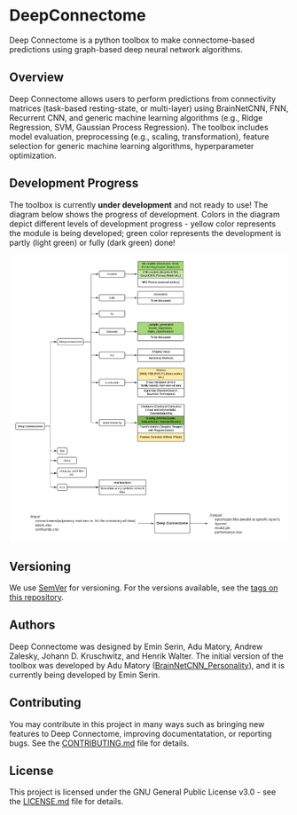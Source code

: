 # DeepConnectome

Deep Connectome is a python toolbox to make connectome-based predictions using graph-based deep neural network algorithms.

## Overview

Deep Connectome allows users to perform predictions from connectivity matrices (task-based resting-state, or multi-layer) using BrainNetCNN, FNN, Recurrent CNN, and generic machine learning algorithms (e.g., Ridge Regression, SVM, Gaussian Process Regression). The toolbox includes model evaluation, preprocessing (e.g., scaling, transformation), feature selection for generic machine learning algorithms, hyperparameter optimization.

## Development Progress

The toolbox is currently **under development** and not ready to use! The diagram below shows the progress of development. Colors in the diagram depict different levels of development progress - yellow color represents the module is being developed; green color represents the development is partly (light green) or fully (dark green) done! 

<img src="docs/DeepConnectome.png" width="720px"/> 

## Versioning

We use [SemVer](http://semver.org/) for versioning. For the versions available, see the [tags on this repository](https://github.com/eminSerin/DeepConnectome). 

## Authors

Deep Connectome was designed by Emin Serin, Adu Matory, Andrew Zalesky, Johann D. Kruschwitz, and Henrik Walter. The initial version of the toolbox was developed by Adu Matory ([BrainNetCNN_Personality](https://github.com/furtherAdu/BrainNetCNN_Personality)), and it is currently being developed by Emin Serin. 

## Contributing

You may contribute in this project in many ways such as bringing new features to Deep Connectome, improving documentatation, or reporting bugs. See the [CONTRIBUTING.md](CONTRIBUTING.md) file for details.

## License

This project is licensed under the GNU General Public License v3.0 - see the [LICENSE.md](LICENSE) file for details.



